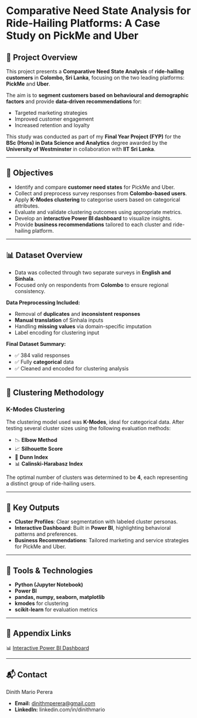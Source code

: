 # Comparative Need State Analysis for Ride-Hailing Platforms: A Case Study on PickMe and Uber

## 🚖 Project Overview
This project presents a **Comparative Need State Analysis** of **ride-hailing customers** in **Colombo, Sri Lanka**, focusing on the two leading platforms: **PickMe** and **Uber**.

The aim is to **segment customers based on behavioural and demographic factors** and provide **data-driven recommendations** for:
- Targeted marketing strategies
- Improved customer engagement
- Increased retention and loyalty

This study was conducted as part of my **Final Year Project (FYP)** for the **BSc (Hons) in Data Science and Analytics** degree awarded by the **University of Westminster** in collaboration with **IIT Sri Lanka**.

---

## 🎯 Objectives
- Identify and compare **customer need states** for PickMe and Uber.
- Collect and preprocess survey responses from **Colombo-based users**.
- Apply **K-Modes clustering** to categorise users based on categorical attributes.
- Evaluate and validate clustering outcomes using appropriate metrics.
- Develop an **interactive Power BI dashboard** to visualize insights.
- Provide **business recommendations** tailored to each cluster and ride-hailing platform.

---

## 📊 Dataset Overview
- Data was collected through two separate surveys in **English and Sinhala**.
- Focused only on respondents from **Colombo** to ensure regional consistency.

**Data Preprocessing Included:**
- Removal of **duplicates** and **inconsistent responses**
- **Manual translation** of Sinhala inputs
- Handling **missing values** via domain-specific imputation
- Label encoding for clustering input

**Final Dataset Summary:**
- ✅ 384 valid responses
- ✅ Fully **categorical** data
- ✅ Cleaned and encoded for clustering analysis

---

## 🤖 Clustering Methodology

### K-Modes Clustering
The clustering model used was **K-Modes**, ideal for categorical data. After testing several cluster sizes using the following evaluation methods:

- 📉 **Elbow Method**
- 📈 **Silhouette Score**
- 🧮 **Dunn Index**
- 📊 **Calinski-Harabasz Index**

The optimal number of clusters was determined to be **4**, each representing a distinct group of ride-hailing users.

---

## 📌 Key Outputs
- **Cluster Profiles**: Clear segmentation with labeled cluster personas.
- **Interactive Dashboard**: Built in **Power BI**, highlighting behavioral patterns and preferences.
- **Business Recommendations**: Tailored marketing and service strategies for PickMe and Uber.

---

## 🧪 Tools & Technologies
- **Python (Jupyter Notebook)**
- **Power BI**
- **pandas, numpy, seaborn, matplotlib**
- **kmodes** for clustering
- **scikit-learn** for evaluation metrics

---

## 📎 Appendix Links
📊 [Interactive Power BI Dashboard](https://app.powerbi.com/view?r=eyJrIjoiMDljYzdhMWUtZDVjNS00ODVhLTlhOWYtOGJlZjliMjFkMjdlIiwidCI6IjlhNWI1NjkxLWE0NTEtNDllNy05M2RlLTljNjFjYjA0MzI4YiIsImMiOjEwfQ%3D%3D&pageName=8ab0c408e8729a0e6140)

---

## 📬 Contact
Dinith Mario Perera
- **Email:** dinithmperera@gmail.com
- **LinkedIn:** linkedin.com/in/dinithmario
